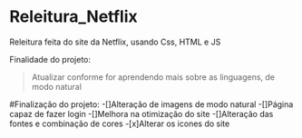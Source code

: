 # Releitura_Netflix
Releitura feita do site da Netflix, usando Css, HTML e JS

Finalidade do projeto:
>Atualizar conforme for aprendendo mais sobre as linguagens, de modo natural

#Finalização do projeto:
-[]Alteração de imagens de modo natural
-[]Página capaz de fazer login
-[]Melhora na otimização do site
-[]Alteração das fontes e combinação de cores
-[x]Alterar os icones do site